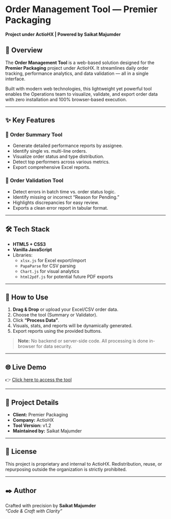 # Order Management Tool — Premier Packaging  
**Project under ActioHX | Powered by Saikat Majumder**

## 🧭 Overview
The **Order Management Tool** is a web-based solution designed for the **Premier Packaging** project under ActioHX. It streamlines daily order tracking, performance analytics, and data validation — all in a single interface.

Built with modern web technologies, this lightweight yet powerful tool enables the Operations team to visualize, validate, and export order data with zero installation and 100% browser-based execution.

---

## ✨ Key Features

### 🔹 **Order Summary Tool**
- Generate detailed performance reports by assignee.
- Identify single vs. multi-line orders.
- Visualize order status and type distribution.
- Detect top performers across various metrics.
- Export comprehensive Excel reports.

### 🔸 **Order Validation Tool**
- Detect errors in batch time vs. order status logic.
- Identify missing or incorrect “Reason for Pending.”
- Highlights discrepancies for easy review.
- Exports a clean error report in tabular format.

---

## 🛠️ Tech Stack
- **HTML5 + CSS3**  
- **Vanilla JavaScript**
- Libraries:
  - `xlsx.js` for Excel export/import
  - `PapaParse` for CSV parsing
  - `Chart.js` for visual analytics
  - `html2pdf.js` for potential future PDF exports

---

## 🔄 How to Use
1. **Drag & Drop** or upload your Excel/CSV order data.
2. Choose the tool (Summary or Validator).
3. Click **“Process Data”**.
4. Visuals, stats, and reports will be dynamically generated.
5. Export reports using the provided buttons.

> **Note:** No backend or server-side code. All processing is done in-browser for data security.

---

## 🌐 Live Demo
👉 [Click here to access the tool]([https://YOUR_USERNAME.github.io/order-management-tool/](https://msaikat99.github.io/Order_Management_Tool/))  

---

## 📎 Project Details
- **Client:** Premier Packaging  
- **Company:** ActioHX  
- **Tool Version:** v1.2  
- **Maintained by:** Saikat Majumder

---

## 🧾 License
This project is proprietary and internal to ActioHX. Redistribution, reuse, or repurposing outside the organization is strictly prohibited.

---

## ✒️ Author
Crafted with precision by **Saikat Majumder**  
_“Code & Craft with Clarity”_

